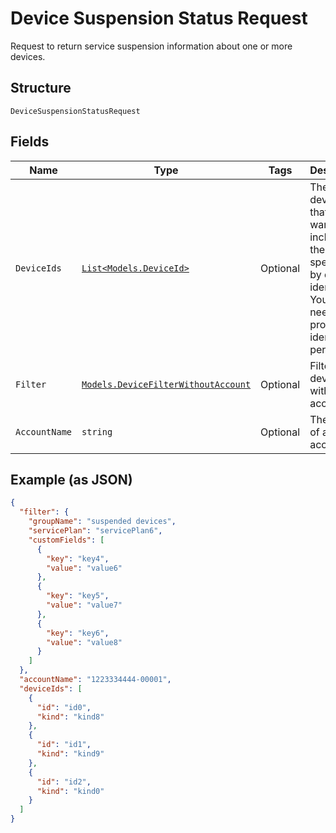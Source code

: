 
# Device Suspension Status Request

Request to return service suspension information about one or more devices.

## Structure

`DeviceSuspensionStatusRequest`

## Fields

| Name | Type | Tags | Description |
|  --- | --- | --- | --- |
| `DeviceIds` | [`List<Models.DeviceId>`](../../doc/models/device-id.md) | Optional | The devices that you want to include in the request, specified by device identifier. You only need to provide one identifier per device. |
| `Filter` | [`Models.DeviceFilterWithoutAccount`](../../doc/models/device-filter-without-account.md) | Optional | Filter for devices without account. |
| `AccountName` | `string` | Optional | The name of a billing account. |

## Example (as JSON)

```json
{
  "filter": {
    "groupName": "suspended devices",
    "servicePlan": "servicePlan6",
    "customFields": [
      {
        "key": "key4",
        "value": "value6"
      },
      {
        "key": "key5",
        "value": "value7"
      },
      {
        "key": "key6",
        "value": "value8"
      }
    ]
  },
  "accountName": "1223334444-00001",
  "deviceIds": [
    {
      "id": "id0",
      "kind": "kind8"
    },
    {
      "id": "id1",
      "kind": "kind9"
    },
    {
      "id": "id2",
      "kind": "kind0"
    }
  ]
}
```

